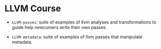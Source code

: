 # LLVM Course

- `LLVM-passes`: suite of examples of llvm analyses and
    transformations to guide help newcomers write their own
    passes.
    
- `LLVM-metadata`: suite of examples of llvm passes that manipulate
    metadata.
